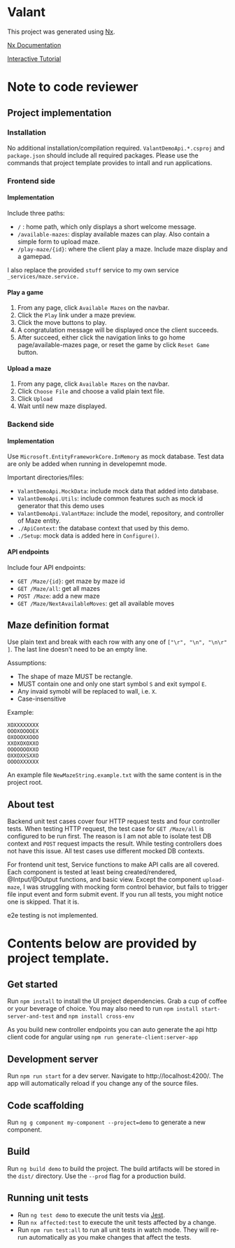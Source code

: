 # Valant

This project was generated using [Nx](https://nx.dev).

[Nx Documentation](https://nx.dev/getting-started/nx-and-angular)

[Interactive Tutorial](https://nx.dev/angular-tutorial/01-create-application)


# Note to code reviewer

## Project implementation

### Installation
No additional installation/compilation required. 
`ValantDemoApi.*.csproj` and `package.json` should include all required packages.
Please use the commands that project template provides to intall and run applications.

### Frontend side
#### Implementation
Include three paths:
- `/` :  home path, which only displays a short welcome message.
- `/available-mazes`: display available mazes can play. Also contain a simple form to upload maze.
- `/play-maze/{id}`: where the client play a maze. Include maze display and a gamepad.

I also replace the provided `stuff` service to my own service `_services/maze.service.`

#### Play a game
1. From any page, click `Available Mazes` on the navbar.
2. Click the `Play` link under a maze preview.
3. Click the move buttons to play.
4. A congratulation message will be displayed once the client succeeds. 
5. After succeed, either click the navigation links to go home page/available-mazes page, or reset the game by click `Reset Game` button.

#### Upload a maze
1. From any page, click `Available Mazes` on the navbar.
2. Click `Choose File` and choose a valid plain text file.
3. Click `Upload`
4. Wait until new maze displayed.


### Backend side
#### Implementation
Use `Microsoft.EntityFrameworkCore.InMemory` as mock database. 
Test data are only be added when running in developemnt mode.

Important directories/files:
- `ValantDemoApi.MockData`: include mock data that added into database.
- `ValantDemoApi.Utils`: include common features such as mock id generator that this demo uses
- `ValantDemoApi.ValantMaze`: include the model, repository, and controller of Maze entity.
- `./ApiContext`: the database context that used by this demo.
- `./Setup`: mock data is added here in `Configure()`.

#### API endpoints
Include four API endpoints:
- `GET /Maze/{id}`: get maze by maze id
- `GET /Maze/all`: get all mazes
- `POST /Maze`: add a new maze
- `GET /Maze/NextAvailableMoves`: get all available moves
  

## Maze definition format 
Use plain text and break with each row with any one of `["\r", "\n", "\n\r" ]`. The last line doesn't need to be an empty line.

Assumptions: 
- The shape of maze MUST be rectangle.
- MUST contain one and only one start symbol `S` and exit sympol `E`.
- Any invaid symobl will be replaced to wall, i.e. `X`.
- Case-insensitive

Example:
```
XOXXXXXXXX
OOOXOOOOEX
OXOOOXXOOO
XXOXOXOXXO
OOOOOOOXXO
OXXOXXSXXO
OOOOXXXXXX
```
An example file `NewMazeString.example.txt` with the same content is in the project root.

## About test
Backend unit test cases cover four HTTP request tests and four controller tests.
When testing HTTP request, the test case for `GET /Maze/all` is configured to be run first. 
The reason is I am not able to isolate test DB context and `POST` request impacts the result.
While testing controllers does not have this issue. All test cases use different mocked DB contexts.

For frontend unit test, 
Service functions to make API calls are all covered.
Each component is tested at least being created/rendered, @Intput/@Output functions, and basic view.
Except the component `upload-maze`, 
I was struggling with mocking form control behavior, but fails to trigger file input event and form submit event.
If you run all tests, you might notice one is skipped. That it is.

e2e testing is not implemented.

# Contents below are provided by project template.

## Get started

Run `npm install` to install the UI project dependencies. Grab a cup of coffee or your beverage of choice.
You may also need to run `npm install start-server-and-test` and `npm install cross-env`

As you build new controller endpoints you can auto generate the api http client code for angular using `npm run generate-client:server-app`

## Development server

Run `npm run start` for a dev server. Navigate to http://localhost:4200/. The app will automatically reload if you change any of the source files.

## Code scaffolding

Run `ng g component my-component --project=demo` to generate a new component.

## Build

Run `ng build demo` to build the project. The build artifacts will be stored in the `dist/` directory. Use the `--prod` flag for a production build.

## Running unit tests

- Run `ng test demo` to execute the unit tests via [Jest](https://jestjs.io).
- Run `nx affected:test` to execute the unit tests affected by a change.
- Run `npm run test:all` to run all unit tests in watch mode. They will re-run automatically as you make changes that affect the tests.
